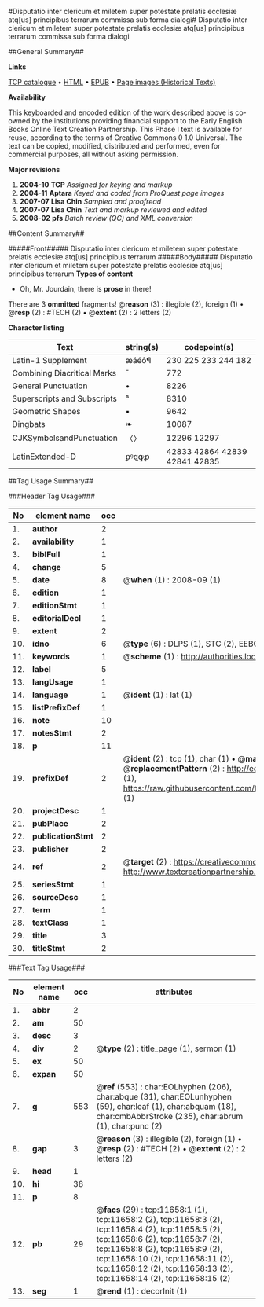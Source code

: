 #Disputatio inter clericum et miletem super potestate prelatis ecclesiæ atq[us] principibus terrarum commissa sub forma dialogi#
Disputatio inter clericum et miletem super potestate prelatis ecclesiæ atq[us] principibus terrarum commissa sub forma dialogi

##General Summary##

**Links**

[TCP catalogue](http://www.ota.ox.ac.uk/tcp/)  • 
[HTML](http://tei.it.ox.ac.uk/tcp/Texts-HTML/free/A02/A02379.html)  • 
[EPUB](http://tei.it.ox.ac.uk/tcp/Texts-EPUB/free/A02/A02379.epub) • 
[Page images (Historical Texts)](https://data.historicaltexts.jisc.ac.uk/view?pubId=eebo-99846673e&pageId=eebo-99846673e-11658-1)

**Availability**

This keyboarded and encoded edition of the
	       work described above is co-owned by the institutions
	       providing financial support to the Early English Books
	       Online Text Creation Partnership. This Phase I text is
	       available for reuse, according to the terms of Creative
	       Commons 0 1.0 Universal. The text can be copied,
	       modified, distributed and performed, even for
	       commercial purposes, all without asking permission.

**Major revisions**

1. __2004-10__ __TCP__ *Assigned for keying and markup*
1. __2004-11__ __Aptara__ *Keyed and coded from ProQuest page images*
1. __2007-07__ __Lisa Chin__ *Sampled and proofread*
1. __2007-07__ __Lisa Chin__ *Text and markup reviewed and edited*
1. __2008-02__ __pfs__ *Batch review (QC) and XML conversion*

##Content Summary##

#####Front#####
Disputatio inter clericum et miletem super potestate prelatis ecclesiæ atq[us] principibus terrarum 
#####Body#####
Disputatio inter clericum et miletem super potestate prelatis ecclesiæ atq[us] principibus terrarum 
**Types of content**

  * Oh, Mr. Jourdain, there is **prose** in there!

There are 3 **ommitted** fragments! 
 @__reason__ (3) : illegible (2), foreign (1)  •  @__resp__ (2) : #TECH (2)  •  @__extent__ (2) : 2 letters (2)

**Character listing**


|Text|string(s)|codepoint(s)|
|---|---|---|
|Latin-1 Supplement|æáéô¶|230 225 233 244 182|
|Combining             Diacritical Marks|̄|772|
|General Punctuation|•|8226|
|Superscripts             and Subscripts|⁶|8310|
|Geometric Shapes|▪|9642|
|Dingbats|❧|10087|
|CJKSymbolsandPunctuation|〈〉|12296 12297|
|LatinExtended-D|ꝑꝰꝗꝙꝓ|42833 42864 42839 42841 42835|

##Tag Usage Summary##

###Header Tag Usage###

|No|element name|occ|attributes|
|---|---|---|---|
|1.|__author__|2||
|2.|__availability__|1||
|3.|__biblFull__|1||
|4.|__change__|5||
|5.|__date__|8| @__when__ (1) : 2008-09 (1)|
|6.|__edition__|1||
|7.|__editionStmt__|1||
|8.|__editorialDecl__|1||
|9.|__extent__|2||
|10.|__idno__|6| @__type__ (6) : DLPS (1), STC (2), EEBO-CITATION (1), PROQUEST (1), VID (1)|
|11.|__keywords__|1| @__scheme__ (1) : http://authorities.loc.gov/ (1)|
|12.|__label__|5||
|13.|__langUsage__|1||
|14.|__language__|1| @__ident__ (1) : lat (1)|
|15.|__listPrefixDef__|1||
|16.|__note__|10||
|17.|__notesStmt__|2||
|18.|__p__|11||
|19.|__prefixDef__|2| @__ident__ (2) : tcp (1), char (1)  •  @__matchPattern__ (2) : ([0-9\-]+):([0-9IVX]+) (1), (.+) (1)  •  @__replacementPattern__ (2) : http://eebo.chadwyck.com/downloadtiff?vid=$1&page=$2 (1), https://raw.githubusercontent.com/textcreationpartnership/Texts/master/tcpchars.xml#$1 (1)|
|20.|__projectDesc__|1||
|21.|__pubPlace__|2||
|22.|__publicationStmt__|2||
|23.|__publisher__|2||
|24.|__ref__|2| @__target__ (2) : https://creativecommons.org/publicdomain/zero/1.0/ (1), http://www.textcreationpartnership.org/docs/. (1)|
|25.|__seriesStmt__|1||
|26.|__sourceDesc__|1||
|27.|__term__|1||
|28.|__textClass__|1||
|29.|__title__|3||
|30.|__titleStmt__|2||


###Text Tag Usage###

|No|element name|occ|attributes|
|---|---|---|---|
|1.|__abbr__|2||
|2.|__am__|50||
|3.|__desc__|3||
|4.|__div__|2| @__type__ (2) : title_page (1), sermon (1)|
|5.|__ex__|50||
|6.|__expan__|50||
|7.|__g__|553| @__ref__ (553) : char:EOLhyphen (206), char:abque (31), char:EOLunhyphen (59), char:leaf (1), char:abquam (18), char:cmbAbbrStroke (235), char:abrum (1), char:punc (2)|
|8.|__gap__|3| @__reason__ (3) : illegible (2), foreign (1)  •  @__resp__ (2) : #TECH (2)  •  @__extent__ (2) : 2 letters (2)|
|9.|__head__|1||
|10.|__hi__|38||
|11.|__p__|8||
|12.|__pb__|29| @__facs__ (29) : tcp:11658:1 (1), tcp:11658:2 (2), tcp:11658:3 (2), tcp:11658:4 (2), tcp:11658:5 (2), tcp:11658:6 (2), tcp:11658:7 (2), tcp:11658:8 (2), tcp:11658:9 (2), tcp:11658:10 (2), tcp:11658:11 (2), tcp:11658:12 (2), tcp:11658:13 (2), tcp:11658:14 (2), tcp:11658:15 (2)|
|13.|__seg__|1| @__rend__ (1) : decorInit (1)|
